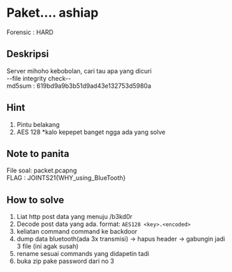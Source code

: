 # Paket.... ashiap
Forensic : HARD
## Deskripsi
Server mihoho kebobolan, cari tau apa yang dicuri
<br/>
--file integrity check--
<br/>
md5sum : 619bd9a9b3b51d9ad43e132753d5980a

## Hint
1. Pintu belakang
2. AES 128
*kalo kepepet banget ngga ada yang solve
## Note to panita
File soal: packet.pcapng
<br/>
FLAG : JOINTS21{WHY_using_BlueTooth}

## How to solve
1. Liat http post data yang menuju /b3kd0r
2. Decode post data yang ada. format: `AES128 <key>.<encoded>`
3. keliatan command command ke backdoor
4. dump data bluetooth(ada 3x transmisi) -> hapus header -> gabungin jadi 3 file (ini agak susah)
5. rename sesuai commands yang didapetin tadi
6. buka zip pake password dari no 3


